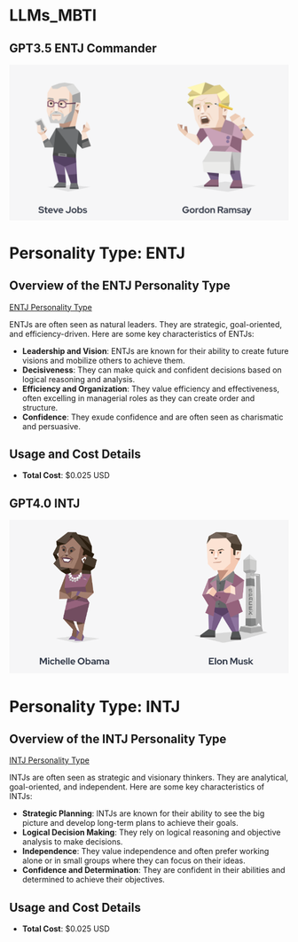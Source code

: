 
# LLMs_MBTI


## GPT3.5 ENTJ Commander

![示例图片](ENTJ.png "这是一个示例图片")
# Personality Type: ENTJ


## Overview of the ENTJ Personality Type

[ENTJ Personality Type](https://www.16personalities.com/entj-personality)

ENTJs are often seen as natural leaders. They are strategic, goal-oriented, and efficiency-driven. Here are some key characteristics of ENTJs:

- **Leadership and Vision**: ENTJs are known for their ability to create future visions and mobilize others to achieve them.
- **Decisiveness**: They can make quick and confident decisions based on logical reasoning and analysis.
- **Efficiency and Organization**: They value efficiency and effectiveness, often excelling in managerial roles as they can create order and structure.
- **Confidence**: They exude confidence and are often seen as charismatic and persuasive.

## Usage and Cost Details

- **Total Cost**: $0.025 USD

## GPT4.0 INTJ 
![示例图片](INTJ.png "这是一个示例图片")

# Personality Type: INTJ

## Overview of the INTJ Personality Type

[INTJ Personality Type](https://www.16personalities.com/intj-personality)

INTJs are often seen as strategic and visionary thinkers. They are analytical, goal-oriented, and independent. Here are some key characteristics of INTJs:

- **Strategic Planning**: INTJs are known for their ability to see the big picture and develop long-term plans to achieve their goals.
- **Logical Decision Making**: They rely on logical reasoning and objective analysis to make decisions.
- **Independence**: They value independence and often prefer working alone or in small groups where they can focus on their ideas.
- **Confidence and Determination**: They are confident in their abilities and determined to achieve their objectives.

## Usage and Cost Details

- **Total Cost**: $0.025 USD